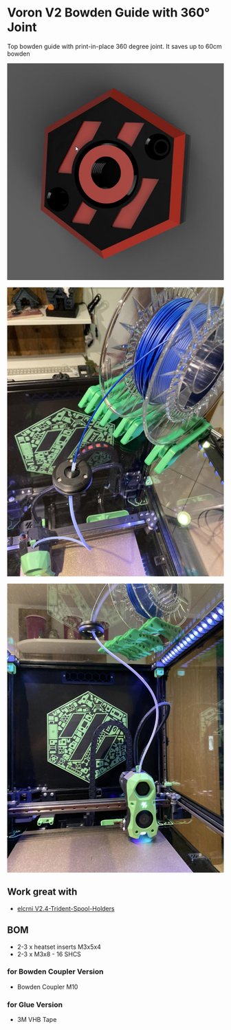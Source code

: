 # Voron V2 Bowden Guide with 360° Joint

Top bowden guide with print-in-place 360 degree joint.
It saves up to 60cm bowden


![Voron Style Bowden Copulet M10](https://github.com/DeBau/VoronMods/blob/main/Top%20Bowden%20Guide/Pics/Voron_Style.png)

![Top View](https://github.com/DeBau/VoronMods/blob/main/Top%20Bowden%20Guide/Pics/TopView.jpg)

![Buttom View](https://github.com/DeBau/VoronMods/blob/main/Top%20Bowden%20Guide/Pics/ButtomView.jpg)


## Work great with
- [elcrni V2.4-Trident-Spool-Holders](https://github.com/VoronDesign/VoronUsers/tree/master/printer_mods/elcrni/V2.4-Trident-Spool-Holders)

## BOM 
   - 2-3 x heatset inserts M3x5x4
   - 2-3 x M3x8 - 16 SHCS
### for Bowden Coupler Version
   - Bowden Coupler M10 
### for Glue Version
   - 3M VHB Tape
  
  
 
